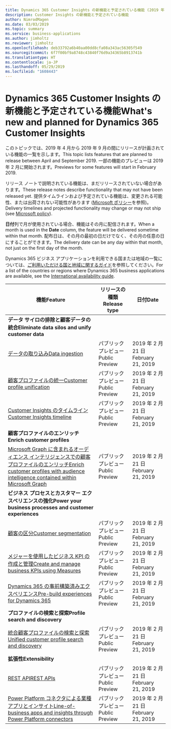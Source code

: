 ```yaml
---
title: Dynamics 365 Customer Insights の新機能と予定されている機能 (2019 年 4 月)
description: Customer Insights の新機能と予定されている機能
author: NimrodMagen
ms.date: 03/03/2019
ms.topic: summary
ms.service: business-applications
ms.author: jimholtz
ms.reviewer: jimholtz
ms.openlocfilehash: deb33792a6b40aa00dd8cfa08a343ac56305f549
ms.sourcegitcommit: 6f7f00bf9a8748c43840f76d9a34365b8913741b
ms.translationtype: HT
ms.contentlocale: ja-JP
ms.lasthandoff: 05/29/2019
ms.locfileid: "1608443"
---
```

# <a name="whats-new-and-planned-for-dynamics-365-customer-insights"></a><span data-ttu-id="0df56-103">Dynamics 365 Customer Insights の新機能と予定されている機能</span><span class="sxs-lookup"><span data-stu-id="0df56-103">What's new and planned for Dynamics 365 Customer Insights</span></span>  

<span data-ttu-id="0df56-104">このトピックでは、2019 年 4 月から 2019 年 9 月の間にリリースが計画されている機能の一覧を示します。</span><span class="sxs-lookup"><span data-stu-id="0df56-104">This topic lists features that are planned to release between April and September 2019.</span></span> <span data-ttu-id="0df56-105">一部の機能のプレビューは 2019 年 2 月に開始されます。</span><span class="sxs-lookup"><span data-stu-id="0df56-105">Previews for some features will start in February 2019.</span></span>

<span data-ttu-id="0df56-106">リリース ノートで説明されている機能は、まだリリースされていない場合があります。</span><span class="sxs-lookup"><span data-stu-id="0df56-106">These release notes describe functionality that may not have been released yet.</span></span> <span data-ttu-id="0df56-107">提供タイムラインおよび予定されている機能は、変更される可能性、または出荷されない可能性があります ([Microsoft ポリシー](https://go.microsoft.com/fwlink/p/?linkid=2007332)を参照)。</span><span class="sxs-lookup"><span data-stu-id="0df56-107">Delivery timelines and projected functionality may change or may not ship (see [Microsoft policy](https://go.microsoft.com/fwlink/p/?linkid=2007332)).</span></span>

<span data-ttu-id="0df56-108">**日付**列で月が使用されている場合、機能はその月に配信されます。</span><span class="sxs-lookup"><span data-stu-id="0df56-108">When a month is used in the **Date** column, the feature will be delivered sometime within that month.</span></span> <span data-ttu-id="0df56-109">配布日は、その月の最初の日だけでなく、その月の任意の日にすることができます。</span><span class="sxs-lookup"><span data-stu-id="0df56-109">The delivery date can be any day within that month, not just on the first day of the month.</span></span>

<span data-ttu-id="0df56-110">Dynamics 365 ビジネス アプリケーションを利用できる国または地域の一覧については、[ご利用いただける国と地域に関するガイド](https://aka.ms/dynamics_365_international_availability_deck)を参照してください。</span><span class="sxs-lookup"><span data-stu-id="0df56-110">For a list of the countries or regions where Dynamics 365 business applications are available, see the [International availability guide](https://aka.ms/dynamics_365_international_availability_deck).</span></span> 


| <span data-ttu-id="0df56-111">機能</span><span class="sxs-lookup"><span data-stu-id="0df56-111">Feature</span></span>   | <span data-ttu-id="0df56-112">リリースの種類</span><span class="sxs-lookup"><span data-stu-id="0df56-112">Release type</span></span> | <span data-ttu-id="0df56-113">日付</span><span class="sxs-lookup"><span data-stu-id="0df56-113">Date</span></span> |
|-----------|---------|----------------------|
| <span data-ttu-id="0df56-114">**データ サイロの排除と顧客データの統合**</span><span class="sxs-lookup"><span data-stu-id="0df56-114">**Eliminate data silos and unify customer data**</span></span>      |    |             |
| [<span data-ttu-id="0df56-115">データの取り込み</span><span class="sxs-lookup"><span data-stu-id="0df56-115">Data ingestion</span></span>](eliminate-data-silos.md#data-ingestion)       | <span data-ttu-id="0df56-116">パブリック プレビュー</span><span class="sxs-lookup"><span data-stu-id="0df56-116">Public Preview</span></span>   | <span data-ttu-id="0df56-117">2019 年 2 月 21 日</span><span class="sxs-lookup"><span data-stu-id="0df56-117">February 21, 2019</span></span>            |
| [<span data-ttu-id="0df56-118">顧客プロファイルの統一</span><span class="sxs-lookup"><span data-stu-id="0df56-118">Customer profile unification</span></span>](eliminate-data-silos.md#customer-profile-unification)   | <span data-ttu-id="0df56-119">パブリック プレビュー</span><span class="sxs-lookup"><span data-stu-id="0df56-119">Public Preview</span></span>   | <span data-ttu-id="0df56-120">2019 年 2 月 21 日</span><span class="sxs-lookup"><span data-stu-id="0df56-120">February 21, 2019</span></span>            |
| [<span data-ttu-id="0df56-121">Customer Insights のタイムライン</span><span class="sxs-lookup"><span data-stu-id="0df56-121">Customer Insights timeline</span></span>](eliminate-data-silos.md#customer-insights-timeline)  | <span data-ttu-id="0df56-122">パブリック プレビュー</span><span class="sxs-lookup"><span data-stu-id="0df56-122">Public Preview</span></span>   | <span data-ttu-id="0df56-123">2019 年 2 月 21 日</span><span class="sxs-lookup"><span data-stu-id="0df56-123">February 21, 2019</span></span>            |
| <span data-ttu-id="0df56-124">**顧客プロファイルのエンリッチ**</span><span class="sxs-lookup"><span data-stu-id="0df56-124">**Enrich customer profiles**</span></span>|  |   |
| [<span data-ttu-id="0df56-125">Microsoft Graph に含まれるオーディエンス インテリジェンスでの顧客プロファイルのエンリッチ</span><span class="sxs-lookup"><span data-stu-id="0df56-125">Enrich customer profiles with audience intelligence contained within Microsoft Graph</span></span>](enrich-customer-profiles.md#enrich-customer-profiles-with-audience-intelligence-contained-within-microsoft-graph) | <span data-ttu-id="0df56-126">パブリック プレビュー</span><span class="sxs-lookup"><span data-stu-id="0df56-126">Public Preview</span></span>   | <span data-ttu-id="0df56-127">2019 年 2 月 21 日</span><span class="sxs-lookup"><span data-stu-id="0df56-127">February 21, 2019</span></span>            |
| <span data-ttu-id="0df56-128">**ビジネス プロセスとカスタマー エクスペリエンスの強化**</span><span class="sxs-lookup"><span data-stu-id="0df56-128">**Power your business processes and customer experiences**</span></span>          |    |             |
| [<span data-ttu-id="0df56-129">顧客の区分</span><span class="sxs-lookup"><span data-stu-id="0df56-129">Customer segmentation</span></span>](power-business-processes.md#customer-segmentation) | <span data-ttu-id="0df56-130">パブリック プレビュー</span><span class="sxs-lookup"><span data-stu-id="0df56-130">Public Preview</span></span>   | <span data-ttu-id="0df56-131">2019 年 2 月 21 日</span><span class="sxs-lookup"><span data-stu-id="0df56-131">February 21, 2019</span></span>            |
| [<span data-ttu-id="0df56-132">メジャーを使用したビジネス KPI の作成と管理</span><span class="sxs-lookup"><span data-stu-id="0df56-132">Create and manage business KPIs using Measures</span></span>](power-business-processes.md#create-and-manage-business-kpis-using-measures)  | <span data-ttu-id="0df56-133">パブリック プレビュー</span><span class="sxs-lookup"><span data-stu-id="0df56-133">Public Preview</span></span>   | <span data-ttu-id="0df56-134">2019 年 2 月 21 日</span><span class="sxs-lookup"><span data-stu-id="0df56-134">February 21, 2019</span></span>            |
| [<span data-ttu-id="0df56-135">Dynamics 365 の事前構築済みエクスペリエンス</span><span class="sxs-lookup"><span data-stu-id="0df56-135">Pre-build experiences for Dynamics 365</span></span>](power-business-processes.md#pre-build-experiences-for-dynamics-365)| <span data-ttu-id="0df56-136">パブリック プレビュー</span><span class="sxs-lookup"><span data-stu-id="0df56-136">Public Preview</span></span>   | <span data-ttu-id="0df56-137">2019 年 2 月 21 日</span><span class="sxs-lookup"><span data-stu-id="0df56-137">February 21, 2019</span></span>            |
| <span data-ttu-id="0df56-138">**プロファイルの検索と探索**</span><span class="sxs-lookup"><span data-stu-id="0df56-138">**Profile search and discovery**</span></span> |  |          |
| [<span data-ttu-id="0df56-139">統合顧客プロファイルの検索と探索</span><span class="sxs-lookup"><span data-stu-id="0df56-139">Unified customer profile search and discovery</span></span>](profile-search-discovery.md) |<span data-ttu-id="0df56-140">パブリック プレビュー</span><span class="sxs-lookup"><span data-stu-id="0df56-140">Public Preview</span></span>   | <span data-ttu-id="0df56-141">2019 年 2 月 21 日</span><span class="sxs-lookup"><span data-stu-id="0df56-141">February 21, 2019</span></span>            |
| <span data-ttu-id="0df56-142">**拡張性**</span><span class="sxs-lookup"><span data-stu-id="0df56-142">**Extensibility**</span></span>             |    |              |
| [<span data-ttu-id="0df56-143">REST API</span><span class="sxs-lookup"><span data-stu-id="0df56-143">REST APIs</span></span>](extensibility.md#rest-apis)  | <span data-ttu-id="0df56-144">パブリック プレビュー</span><span class="sxs-lookup"><span data-stu-id="0df56-144">Public Preview</span></span>   | <span data-ttu-id="0df56-145">2019 年 2 月 21 日</span><span class="sxs-lookup"><span data-stu-id="0df56-145">February 21, 2019</span></span>            |
| [<span data-ttu-id="0df56-146">Power Platform コネクタによる業種アプリとインサイト</span><span class="sxs-lookup"><span data-stu-id="0df56-146">Line-of-business apps and insights through Power Platform connectors</span></span>](extensibility.md#line-of-business-apps-and-insights-through-power-platform-connectors)|  <span data-ttu-id="0df56-147">パブリック プレビュー</span><span class="sxs-lookup"><span data-stu-id="0df56-147">Public Preview</span></span>   | <span data-ttu-id="0df56-148">2019 年 2 月 21 日</span><span class="sxs-lookup"><span data-stu-id="0df56-148">February 21, 2019</span></span>            |


